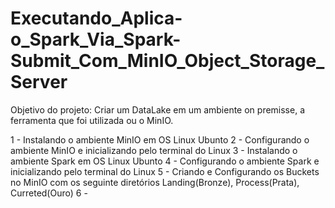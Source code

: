 # Executando_Aplica-o_Spark_Via_Spark-Submit_Com_MinIO_Object_Storage_Server

Objetivo do projeto: Criar um DataLake em um ambiente on premisse, a ferramenta que foi utilizada ou o MinIO.


1 - Instalando o ambiente MinIO em OS Linux Ubunto
2 - Configurando o ambiente MinIO e inicializando pelo terminal do Linux
3 - Instalando o ambiente Spark em OS Linux Ubunto
4 - Configurando o ambiente Spark e inicializando pelo terminal do Linux
5 - Criando e Configurando os Buckets no MinIO com os seguinte diretórios Landing(Bronze), Process(Prata), Curreted(Ouro)
6 - 
